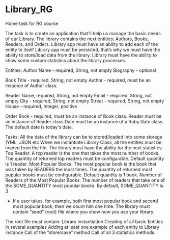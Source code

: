 # Library_RG
Home task for RG course

The task is to create an application that'll help us manage the basic needs of our Library. The library contains the next entities: Authors, Books, Readers, and Orders.
Library app must have an ability to add each of the entity to itself
Library app must be persisted, that’s why we must have the ability to store/load data from the library.
Library must have the ability to show some custom statistics about the library processes.

Entities:
Author
Name - required, String, not empty
Biography - optional

Book
Title - required,  String, not empty
Author  - required, must be an instance of Author class.

Reader
Name, required, String, not empty
Email - required, String, not empty
City - required, String, not empty
Street - required, String, not empty
House - required, Integer, positive

Order 
Book - required, must be an instance of Book class.
Reader must be an instance of Reader class
Date must be an instance of a Ruby Date class. The default date is today's date. 

Tasks:
All the data of the library can be to stored/loaded into some storage (YML, JSON etc
When we instantiate Library Class, all the entities must be loaded from the file.
The library must have the ability for the next statistics:
Top Reader. A top reader is the one that takes the most number of 
books. The quantity of returned top readers must be configurable. Default quantity is  1 reader.
Most Popular Books. The most popular book is the book that was taken by READERS the most times. The quantity of returned most popular books must be configurable. Default quantity is 1 book.
Number of Readers of the Most Popular Books. The number of readers that take one of the SOME_QUANTITY most popular books. By default, SOME_QUANTITY is 3
* If a user takes, for example, both first most popular book and second most popular book, then we count him one time.
The library must contain “seed” (root) file where you show how you use your library. 

The root file must contain: 
Library instantiation
Creating of all basic Entities in several examples
Adding at least one example of each entity to Library instance
Call of the “store/save” method
Call of all 3 statistics methods.
